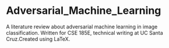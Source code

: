 # Adversarial_Machine_Learning
A literature review about adversarial machine learning in image classification. Written for CSE 185E, technical writing at UC Santa Cruz.Created using LaTeX.
